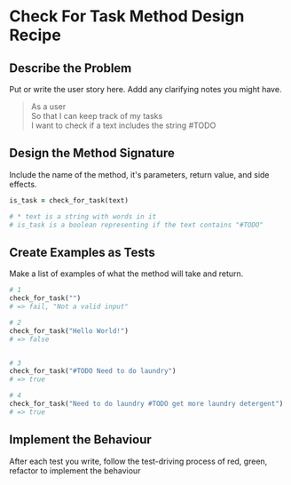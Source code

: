 # Check For Task Method Design Recipe

## Describe the Problem

Put or write the user story here. Addd any clarifying notes you might have.

> As a user <br>
> So that I can keep track of my tasks <br>
> I want to check if a text includes the string #TODO

## Design the Method Signature

Include the name of the method, it's parameters, return value, and side effects.

```ruby
is_task = check_for_task(text)

# * text is a string with words in it
# is_task is a boolean representing if the text contains "#TODO"
```

## Create Examples as Tests

Make a list of examples of what the method will take and return.

```ruby
# 1
check_for_task("")
# => fail, "Not a valid input"

# 2
check_for_task("Hello World!")
# => false


# 3
check_for_task("#TODO Need to do laundry")
# => true

# 4
check_for_task("Need to do laundry #TODO get more laundry detergent")
# => true
```

## Implement the Behaviour

After each test you write, follow the test-driving process of red, green, refactor to implement the behaviour